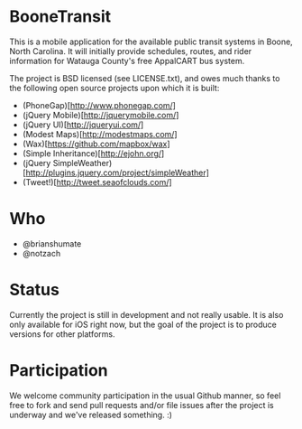 BooneTransit
============

This is a mobile application for the available public transit systems in Boone, North Carolina. It will initially provide schedules, routes, and rider information for Watauga County's free AppalCART bus system.

The project is BSD licensed (see LICENSE.txt), and owes much thanks to the following open source projects upon which it is built:

 * (PhoneGap)[http://www.phonegap.com/]
 * (jQuery Mobile)[http://jquerymobile.com/]
 * (jQuery UI)[http://jqueryui.com/]
 * (Modest Maps)[http://modestmaps.com/]
 * (Wax)[https://github.com/mapbox/wax]
 * (Simple Inheritance)[http://ejohn.org/]
 * (jQuery SimpleWeather)[http://plugins.jquery.com/project/simpleWeather]
 * (Tweet!)[http://tweet.seaofclouds.com/]

Who
===

 * @brianshumate
 * @notzach

Status
======

Currently the project is still in development and not really usable. It is also only available for iOS right now, but the goal of the project is to produce versions for other platforms.

Participation
=============

We welcome community participation in the usual Github manner, so feel free to fork and send pull requests and/or file issues after the project is underway and we've released something. :)